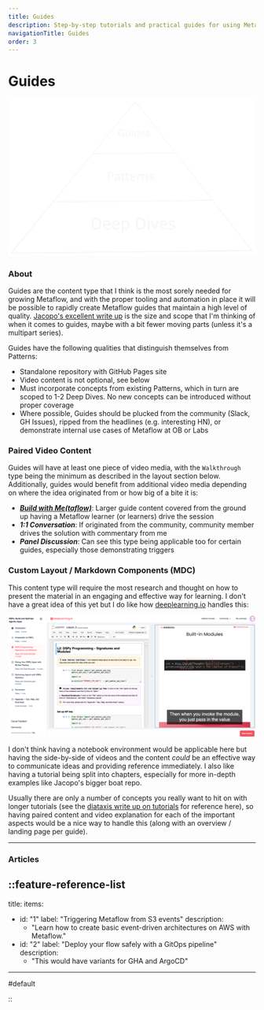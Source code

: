 ```yaml
---
title: Guides
description: Step-by-step tutorials and practical guides for using Metaflow features and integrations effectively.
navigationTitle: Guides
order: 3
---
```


# Guides

<img src="/content/learn/full-pyramid.svg" width="700">

### About 

Guides are the content type that I think is the most sorely needed for growing Metaflow, and with the proper tooling and automation in place it will be possible to rapidly create Metaflow guides that maintain a high level of quality. [Jacopo's excellent write up](https://github.com/jacopotagliabue/you-dont-need-a-bigger-boat) is the size and scope that I'm thinking of when it comes to guides, maybe with a bit fewer moving parts (unless it's a multipart series). 


Guides have the following qualities that distinguish themselves from Patterns:

- Standalone repository with GitHub Pages site
- Video content is not optional, see below
- Must incorporate concepts from existing Patterns, which in turn are scoped to 1-2 Deep Dives. No new concepts can be introduced without proper coverage
- Where possible, Guides should be plucked from the community (Slack, GH Issues), ripped from the headlines (e.g. interesting HN), or demonstrate internal use cases of Metaflow at OB or Labs


### Paired Video Content

Guides will have at least one piece of video media, with the `Walkthrough` type being the minimum as described in the layout section below. Additionally, guides would benefit from additional video media depending on where the idea originated from or how big of a bite it is:

- _**[Build with Me(taflow)](/projects/build-with-me)**_: Larger guide content covered from the ground up having a Metaflow learner (or learners) drive the session  
- _**1:1 Conversation**_: If originated from the community, community member drives the solution with commentary from me
- _**Panel Discussion**_: Can see this type being applicable too for certain guides, especially those demonstrating triggers 

### Custom Layout / Markdown Components (MDC)

This content type will require the most research and thought on how to present the material in an engaging and effective way for learning. I don't have a great idea of this yet but I do like how [deeplearning.io](https://learn.deeplearning.ai/) handles this:

![](/content/learn/deeplearning.png)

I don't think having a notebook environment would be applicable here but having the side-by-side of videos and the content _could_ be an effective way to communicate ideas and providing reference immediately. I also like having a tutorial being split into chapters, especially for more in-depth examples like Jacopo's bigger boat repo. 

Usually there are only a number of concepts you really want to hit on with longer tutorials (see the [diataxis write up on tutorials](https://diataxis.fr/tutorials/#tutorials) for reference here), so having paired content and video explanation for each of the important aspects would be a nice way to handle this (along with an overview / landing page per guide).

--- 

### Articles



::feature-reference-list
---
title: 
items:

- id: "1"
  label: "Triggering Metaflow from S3 events"
  description: 
  - "Learn how to create basic event-driven architectures on AWS with Metaflow."
- id: "2"
  label: "Deploy your flow safely with a GitOps pipeline"
  description:
  - "This would have variants for GHA and ArgoCD"
---

#default

::
